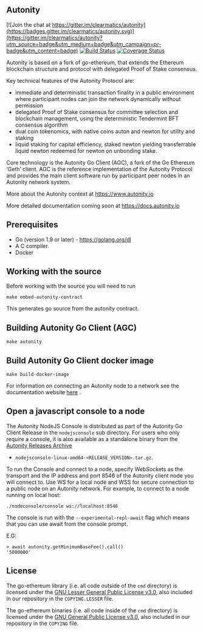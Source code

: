 ## Autonity

[![Join the chat at https://gitter.im/clearmatics/autonity](https://badges.gitter.im/clearmatics/autonity.svg)](https://gitter.im/clearmatics/autonity?utm_source=badge&utm_medium=badge&utm_campaign=pr-badge&utm_content=badge)
[![Build Status](https://travis-ci.org/clearmatics/autonity.svg?branch=master)](https://travis-ci.org/clearmatics/autonity)
[![Coverage Status](https://coveralls.io/repos/github/clearmatics/autonity/badge.svg?branch=tendermint)](https://coveralls.io/github/clearmatics/autonity?branch=tendermint)

Autonity is based on a fork of go-ethereum, that extends the Ethereum blockchain structure and protocol with delegated
Proof of Stake consensus.

Key technical features of the Autonity Protocol are:

- immediate and deterministic transaction finality in a public environment where participant nodes can join the network
  dynamically without permission
- delegated Proof of Stake consensus for committee selection and blockchain management, using the deterministic
  Tendermint BFT consensus algorithm
- dual coin tokenomics, with native coins auton and newton for utility and staking
- liquid staking for capital efficiency, staked newton yielding transferrable liquid newton redeemed for newton on
  unbonding stake.

Core technology is the Autonity Go Client (AGC), a fork of the Go Ethereum ‘Geth’ client. AGC is the reference
implementation of the Autonity Protocol and provides the main client software run by participant peer nodes in an
Autonity network system.

More about the Autonity context at <https://www.autonity.io>

More detailed documentation coming soon at <https://docs.autonity.io>

## Prerequisites

* Go (version 1.9 or later) - https://golang.org/dl
* A C compiler.
* Docker

## Working with the source

Before working with the source you will need to run

```
make embed-autonity-contract
```

This generates go source from the autonity contract.

## Building Autonity Go Client (AGC)

```
make autonity
```

## Build Autonity Go Client docker image

```
make build-docker-image
```

For information on connecting an Autonity node to a network see the documentation
website [here](https://musical-chainsaw-80f50d3e.pages.github.io/howto/run-aut/#connect-the-client-to-an-autonity-network)
.

## Open a javascript console to a node

The Autonity NodeJS Console is distributed as part of the Autonity Go Client Release in the `nodejsconsole` sub
directory. For users who only require a console, it is also available as a standalone binary from
the [Autonity Releases Archive](https://github.com/clearmatics/autonity/releases)
- `nodejsconsole-linux-amd64-<RELEASE_VERSION>.tar.gz`.

To run the Console and connect to a node, specify WebSockets as the transport and the IP address and port 8546 of the
Autonity client node you will connect to. Use WS for a local node and WSS for secure connection to a public node on an
Autonity network. For example, to connect to a node running on local host:

```
./nodeconsole/console ws://localhost:8546
```

The console is run with the `--experimental-repl-await` flag which means that you can use await from the console prompt.

E.G:

```
> await autonity.getMinimumBaseFee().call()
'5000000'
```

## License

The go-ethereum library (i.e. all code outside of the `cmd` directory) is licensed under the
[GNU Lesser General Public License v3.0](https://www.gnu.org/licenses/lgpl-3.0.en.html), also included in our repository
in the `COPYING.LESSER` file.

The go-ethereum binaries (i.e. all code inside of the `cmd` directory) is licensed under the
[GNU General Public License v3.0](https://www.gnu.org/licenses/gpl-3.0.en.html), also included in our repository in
the `COPYING` file.
